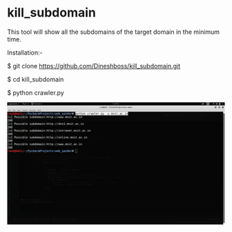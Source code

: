 # kill_subdomain

This tool will show all the subdomains of the target domain in the minimum time.

Installation:-


$ git clone https://github.com/Dineshboss/kill_subdomain.git


$ cd kill_subdomain


$ python crawler.py




![](/images/output.png)

